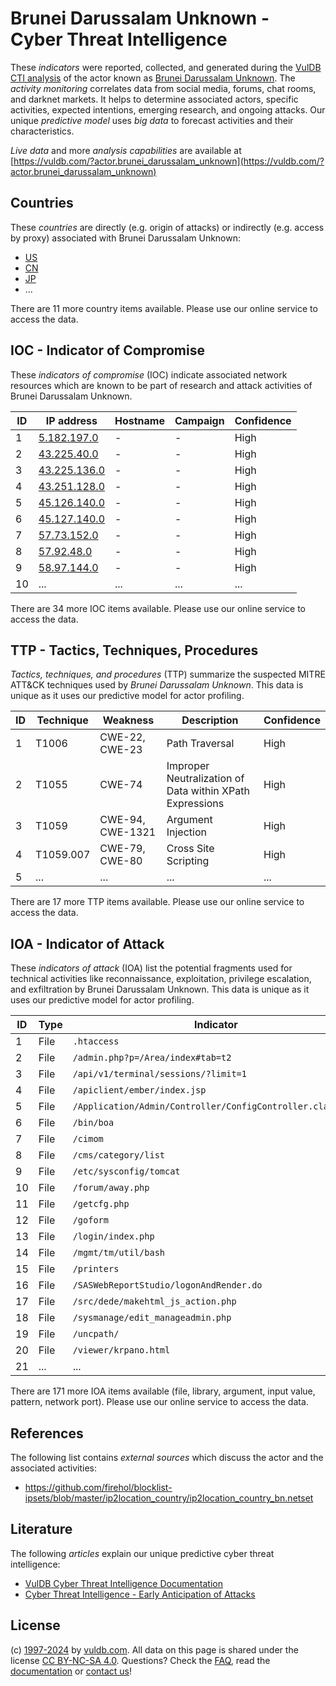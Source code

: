 # Brunei Darussalam Unknown - Cyber Threat Intelligence

These _indicators_ were reported, collected, and generated during the [VulDB CTI analysis](https://vuldb.com/?kb.cti) of the actor known as [Brunei Darussalam Unknown](https://vuldb.com/?actor.brunei_darussalam_unknown). The _activity monitoring_ correlates data from social media, forums, chat rooms, and darknet markets. It helps to determine associated actors, specific activities, expected intentions, emerging research, and ongoing attacks. Our unique _predictive model_ uses _big data_ to forecast activities and their characteristics.

_Live data_ and more _analysis capabilities_ are available at [https://vuldb.com/?actor.brunei_darussalam_unknown](https://vuldb.com/?actor.brunei_darussalam_unknown)

## Countries

These _countries_ are directly (e.g. origin of attacks) or indirectly (e.g. access by proxy) associated with Brunei Darussalam Unknown:

* [US](https://vuldb.com/?country.us)
* [CN](https://vuldb.com/?country.cn)
* [JP](https://vuldb.com/?country.jp)
* ...

There are 11 more country items available. Please use our online service to access the data.

## IOC - Indicator of Compromise

These _indicators of compromise_ (IOC) indicate associated network resources which are known to be part of research and attack activities of Brunei Darussalam Unknown.

ID | IP address | Hostname | Campaign | Confidence
-- | ---------- | -------- | -------- | ----------
1 | [5.182.197.0](https://vuldb.com/?ip.5.182.197.0) | - | - | High
2 | [43.225.40.0](https://vuldb.com/?ip.43.225.40.0) | - | - | High
3 | [43.225.136.0](https://vuldb.com/?ip.43.225.136.0) | - | - | High
4 | [43.251.128.0](https://vuldb.com/?ip.43.251.128.0) | - | - | High
5 | [45.126.140.0](https://vuldb.com/?ip.45.126.140.0) | - | - | High
6 | [45.127.140.0](https://vuldb.com/?ip.45.127.140.0) | - | - | High
7 | [57.73.152.0](https://vuldb.com/?ip.57.73.152.0) | - | - | High
8 | [57.92.48.0](https://vuldb.com/?ip.57.92.48.0) | - | - | High
9 | [58.97.144.0](https://vuldb.com/?ip.58.97.144.0) | - | - | High
10 | ... | ... | ... | ...

There are 34 more IOC items available. Please use our online service to access the data.

## TTP - Tactics, Techniques, Procedures

_Tactics, techniques, and procedures_ (TTP) summarize the suspected MITRE ATT&CK techniques used by _Brunei Darussalam Unknown_. This data is unique as it uses our predictive model for actor profiling.

ID | Technique | Weakness | Description | Confidence
-- | --------- | -------- | ----------- | ----------
1 | T1006 | CWE-22, CWE-23 | Path Traversal | High
2 | T1055 | CWE-74 | Improper Neutralization of Data within XPath Expressions | High
3 | T1059 | CWE-94, CWE-1321 | Argument Injection | High
4 | T1059.007 | CWE-79, CWE-80 | Cross Site Scripting | High
5 | ... | ... | ... | ...

There are 17 more TTP items available. Please use our online service to access the data.

## IOA - Indicator of Attack

These _indicators of attack_ (IOA) list the potential fragments used for technical activities like reconnaissance, exploitation, privilege escalation, and exfiltration by Brunei Darussalam Unknown. This data is unique as it uses our predictive model for actor profiling.

ID | Type | Indicator | Confidence
-- | ---- | --------- | ----------
1 | File | `.htaccess` | Medium
2 | File | `/admin.php?p=/Area/index#tab=t2` | High
3 | File | `/api/v1/terminal/sessions/?limit=1` | High
4 | File | `/apiclient/ember/index.jsp` | High
5 | File | `/Application/Admin/Controller/ConfigController.class.php` | High
6 | File | `/bin/boa` | Medium
7 | File | `/cimom` | Low
8 | File | `/cms/category/list` | High
9 | File | `/etc/sysconfig/tomcat` | High
10 | File | `/forum/away.php` | High
11 | File | `/getcfg.php` | Medium
12 | File | `/goform` | Low
13 | File | `/login/index.php` | High
14 | File | `/mgmt/tm/util/bash` | High
15 | File | `/printers` | Medium
16 | File | `/SASWebReportStudio/logonAndRender.do` | High
17 | File | `/src/dede/makehtml_js_action.php` | High
18 | File | `/sysmanage/edit_manageadmin.php` | High
19 | File | `/uncpath/` | Medium
20 | File | `/viewer/krpano.html` | High
21 | ... | ... | ...

There are 171 more IOA items available (file, library, argument, input value, pattern, network port). Please use our online service to access the data.

## References

The following list contains _external sources_ which discuss the actor and the associated activities:

* https://github.com/firehol/blocklist-ipsets/blob/master/ip2location_country/ip2location_country_bn.netset

## Literature

The following _articles_ explain our unique predictive cyber threat intelligence:

* [VulDB Cyber Threat Intelligence Documentation](https://vuldb.com/?kb.cti)
* [Cyber Threat Intelligence - Early Anticipation of Attacks](https://www.scip.ch/en/?labs.20201022)

## License

(c) [1997-2024](https://vuldb.com/?kb.changelog) by [vuldb.com](https://vuldb.com/?kb.about). All data on this page is shared under the license [CC BY-NC-SA 4.0](https://creativecommons.org/licenses/by-nc-sa/4.0/). Questions? Check the [FAQ](https://vuldb.com/?kb.faq), read the [documentation](https://vuldb.com/?kb) or [contact us](https://vuldb.com/?contact)!
